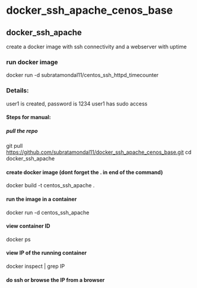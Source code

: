 # docker_ssh_apache_cenos_base

## docker_ssh_apache

create a docker image with ssh connectivity and a webserver with uptime

### run docker image
docker run -d subratamondal11/centos_ssh_httpd_timecounter

### Details:
user1 is created, password is 1234
user1 has sudo access


#### Steps for manual:

##### pull the repo
git pull https://github.com/subratamondal11/docker_ssh_apache_cenos_base.git
cd docker_ssh_apache

#### create docker image (dont forget the . in end of the command)
docker build -t centos_ssh_apache .

#### run the image in a container
docker run -d centos_ssh_apache

#### view container ID
docker ps

#### view IP of the running container
docker inspect <containerID> | grep IP

#### do ssh or browse the IP from a browser
